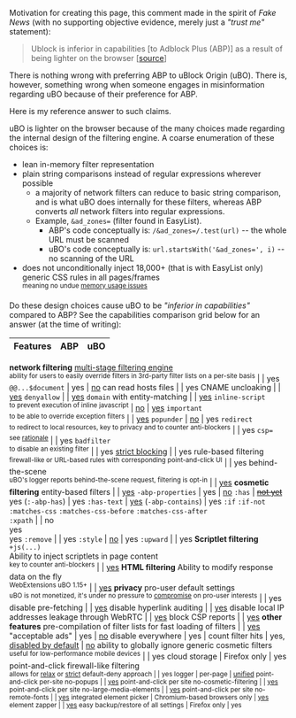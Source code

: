Motivation for creating this page, this comment made in the spirit of _Fake News_ (with no supporting objective evidence, merely just a _"trust me"_ statement):

> Ublock is inferior in capabilities [to Adblock Plus (ABP)] as a result of being lighter on the browser [[source](https://forums.mozillazine.org/viewtopic.php?p=14743232#p14743232)]

There is nothing wrong with preferring ABP to uBlock Origin (uBO). There is, however, something wrong when someone engages in misinformation regarding uBO because of their preference for ABP.

Here is my reference answer to such claims.

uBO is lighter on the browser because of the many choices made regarding the internal design of the filtering engine. A coarse enumeration of these choices is:
- lean in-memory filter representation
- plain string comparisons instead of regular expressions wherever possible
    - a majority of network filters can reduce to basic string comparison, and is what uBO does internally for these filters, whereas ABP converts _all_ network filters into regular expressions.
    - Example, `&ad_zones=` (filter found in EasyList).
        - ABP's code conceptually is: `/&ad_zones=/.test(url)` -- the whole URL must be scanned
        - uBO's code conceptually is: `url.startsWith('&ad_zones=', i)` -- no scanning of the URL
- does not unconditionally inject 18,000+ (that is with EasyList only) generic CSS rules in all pages/frames<br><sup>meaning no undue [memory usage issues](https://bugzilla.mozilla.org/show_bug.cgi?id=1320872)</sup>

Do these design choices cause uBO to be _"inferior in capabilities"_ compared to ABP? See the capabilities comparison grid below for an answer (at the time of writing):

Features |  ABP  |  uBO
-------- | :---: | :---:
**network filtering**
[multi-stage filtering engine](./Overview-of-uBlock's-network-filtering-engine)<br><sup>ability for users to easily override filters in 3rd-party filter lists on a per-site basis</sup> |     | yes
`@@...$document` | yes | [no](./Static-filter-syntax#not-supported)
can read hosts files |     | yes
CNAME uncloaking |    | [yes](./Static-filter-syntax#cname)
`denyallow` |    | [yes](./Static-filter-syntax#denyallow)
`domain` with entity-matching |    | [yes](./Static-filter-syntax#domain)
`inline-script`<br><sup>to prevent execution of inline javascript</sup> | [no](https://issues.adblockplus.org/ticket/748/) | [yes](./Static-filter-syntax#inline-script)
`important`<br><sup>to be able to override exception filters</sup> |     | [yes](./Static-filter-syntax#important)
`popunder` | [no](https://issues.adblockplus.org/ticket/2095/) | yes
`redirect`<br><sup>to redirect to local resources, key to privacy and to counter anti-blockers</sup> |     | yes
`csp=`<br><sup>see [rationale](https://github.com/gorhill/uBlock/issues/1930#issuecomment-301055346)</sup> |     | yes
`badfilter`<br><sup>to disable an existing filter</sup> |     | yes
[strict blocking](./Strict-blocking) |     | yes
rule-based filtering<br><sup>firewall-like or URL-based rules with corresponding point-and-click UI</sup> |     | yes
behind-the-scene<br><sup>uBO's logger reports behind-the-scene request, filtering is opt-in</sup> |     | [yes](./Behind-the-scene-network-requests)
**cosmetic filtering**
entity-based filters |     | [yes](./Static-filter-syntax#entity-based-cosmetic-filters)
`-abp-properties` | yes | [no](https://github.com/gorhill/uBlock/issues/139)
`:has` | ~~[not yet](https://issues.adblockplus.org/ticket/2360/)~~ yes (`:-abp-has`) | yes
`:has-text` | [yes](https://issues.adblockplus.org/ticket/5249/) (`-abp-contains`) | yes
`:if` `:if-not`<br>`:matches-css` `:matches-css-before` `:matches-css-after`<br>`:xpath` |     | no<br>yes<br>yes
`:remove` |    | yes
`:style` | [no](https://issues.adblockplus.org/ticket/756/) | yes
`:upward` |    | yes
**Scriptlet filtering**
`+js(...)`<br>Ability to inject scriptlets in page content<br><sup>key to counter anti-blockers</sup> |     | [yes](./Static-filter-syntax#scriptlet-injection)
**HTML filtering**
Ability to modify response data on the fly<br><sup>WebExtensions uBO 1.15+</sup> |     | [yes](./Static-filter-syntax#html-filters)
**privacy**
pro-user default settings<br><sup>uBO is not monetized, it's under no pressure to [compromise](https://forum.adblockplus.org/viewtopic.php?f=17&t=50215) on pro-user interests</sup> |     | yes
disable pre-fetching |     | [yes](./Dashboard:-Settings#disable-pre-fetching)
disable hyperlink auditing |     | [yes](./Dashboard:-Settings#disable-hyperlink-auditing)
disable local IP addresses leakage through WebRTC |     | [yes](./Dashboard:-Settings#prevent-webrtc-from-leaking-local-ip-address)
block CSP reports |     | [yes](./Dashboard:-Settings#block-csp-reports)
**other features**
pre-compilation of filter lists for fast loading of filters |     | [yes](./Launch-and-filter-lists-load-performance)
"acceptable ads" | yes | [no](https://github.com/gorhill/uBlock/blob/master/MANIFESTO.md)
disable everywhere | yes |
count filter hits | yes, [disabled by default](https://issues.adblockplus.org/ticket/5298/) | [no](https://github.com/gorhill/uBlock/issues/1353)
ability to globally ignore generic cosmetic filters<br><sup>useful for low-performance mobile devices</sup> |     | yes
cloud storage | Firefox only | yes
point-and-click firewall-like filtering<br><sup>allows for [relax](./Blocking-mode:-medium-mode) or [strict](./Blocking-mode:-hard-mode) default-deny approach</up> |     | yes
logger | per-page | [unified](./The-logger)
point-and-click per-site no-popups |     | [yes](./Per-site-switches#no-popups)
point-and-click per site no-cosmetic-filtering |     | [yes](./Per-site-switches#no-cosmetic-filtering)
point-and-click per site no-large-media-elements |     | [yes](./Per-site-switches#no-large-media-elements)
point-and-click per site no-remote-fonts |     | [yes](./Per-site-switches#no-remote-fonts)
integrated element picker | Chromium-based browsers only | [yes](./Element-picker)
element zapper | | [yes](./Element-zapper)
easy backup/restore of all settings | Firefox only | yes
